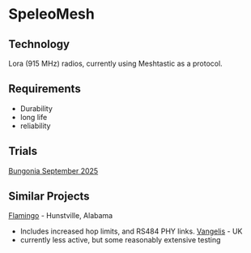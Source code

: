 # SpeleoMesh

## Technology

Lora (915 MHz) radios, currently using Meshtastic as a protocol.

## Requirements
- Durability
- long life
- reliability 


## Trials 
[Bungonia September 2025](trials/Bungonia_0925.md)



## Similar Projects

[Flamingo](https://github.com/rbreesems/flamingo?tab=readme-ov-file) - Hunstville, Alabama
- Includes increased hop limits, and RS484 PHY links. 
[Vangelis](https://github.com/semper-ad-fundum/vangelis) - UK
- currently less active, but some reasonably extensive testing